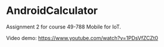 # AndroidCalculator
Assignment 2 for course 49-788 Mobile for IoT.

Video demo: https://www.youtube.com/watch?v=1PDsVfZCZt0

